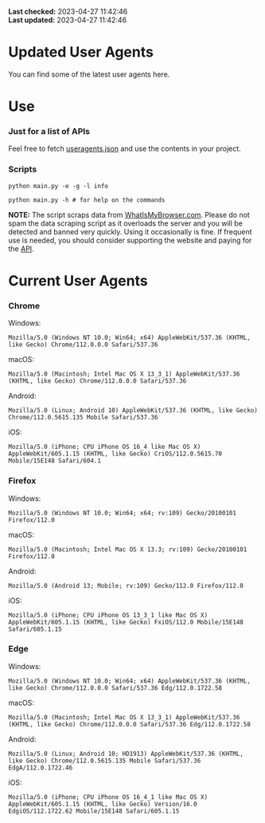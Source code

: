 **Last checked:** 2023-04-27 11:42:46  
**Last updated:** 2023-04-27 11:42:46  

# Updated User Agents
You can find some of the latest user agents here.

# Use

### Just for a list of APIs

Feel free to fetch [useragents.json](https://raw.githubusercontent.com/tmxkn1/UpdatedUserAgents/master/useragents.json) and use the contents in your project.

### Scripts

```
python main.py -e -g -l info

python main.py -h # for help on the commands
```
**NOTE:** The script scraps data from [WhatIsMyBrowser.com](https://www.whatismybrowser.com). Please do not spam the data scraping script as it overloads the server and you will be detected and banned very quickly. Using it occasionally is fine. If frequent use is needed, you should consider supporting the website and paying for the [API](https://developers.whatismybrowser.com/api/).

# Current User Agents
### Chrome

Windows:
```
Mozilla/5.0 (Windows NT 10.0; Win64; x64) AppleWebKit/537.36 (KHTML, like Gecko) Chrome/112.0.0.0 Safari/537.36
```

macOS:
```
Mozilla/5.0 (Macintosh; Intel Mac OS X 13_3_1) AppleWebKit/537.36 (KHTML, like Gecko) Chrome/112.0.0.0 Safari/537.36
```

Android:
```
Mozilla/5.0 (Linux; Android 10) AppleWebKit/537.36 (KHTML, like Gecko) Chrome/112.0.5615.135 Mobile Safari/537.36
```

iOS:
```
Mozilla/5.0 (iPhone; CPU iPhone OS 16_4 like Mac OS X) AppleWebKit/605.1.15 (KHTML, like Gecko) CriOS/112.0.5615.70 Mobile/15E148 Safari/604.1
```

### Firefox

Windows:
```
Mozilla/5.0 (Windows NT 10.0; Win64; x64; rv:109) Gecko/20100101 Firefox/112.0
```

macOS:
```
Mozilla/5.0 (Macintosh; Intel Mac OS X 13.3; rv:109) Gecko/20100101 Firefox/112.0
```

Android:
```
Mozilla/5.0 (Android 13; Mobile; rv:109) Gecko/112.0 Firefox/112.0
```

iOS:
```
Mozilla/5.0 (iPhone; CPU iPhone OS 13_3_1 like Mac OS X) AppleWebKit/605.1.15 (KHTML, like Gecko) FxiOS/112.0 Mobile/15E148 Safari/605.1.15
```

###  Edge

Windows:
```
Mozilla/5.0 (Windows NT 10.0; Win64; x64) AppleWebKit/537.36 (KHTML, like Gecko) Chrome/112.0.0.0 Safari/537.36 Edg/112.0.1722.58
```

macOS:
```
Mozilla/5.0 (Macintosh; Intel Mac OS X 13_3_1) AppleWebKit/537.36 (KHTML, like Gecko) Chrome/112.0.0.0 Safari/537.36 Edg/112.0.1722.58
```

Android:
```
Mozilla/5.0 (Linux; Android 10; HD1913) AppleWebKit/537.36 (KHTML, like Gecko) Chrome/112.0.5615.135 Mobile Safari/537.36 EdgA/112.0.1722.46
```

iOS:
```
Mozilla/5.0 (iPhone; CPU iPhone OS 16_4_1 like Mac OS X) AppleWebKit/605.1.15 (KHTML, like Gecko) Version/16.0 EdgiOS/112.1722.62 Mobile/15E148 Safari/605.1.15
```
